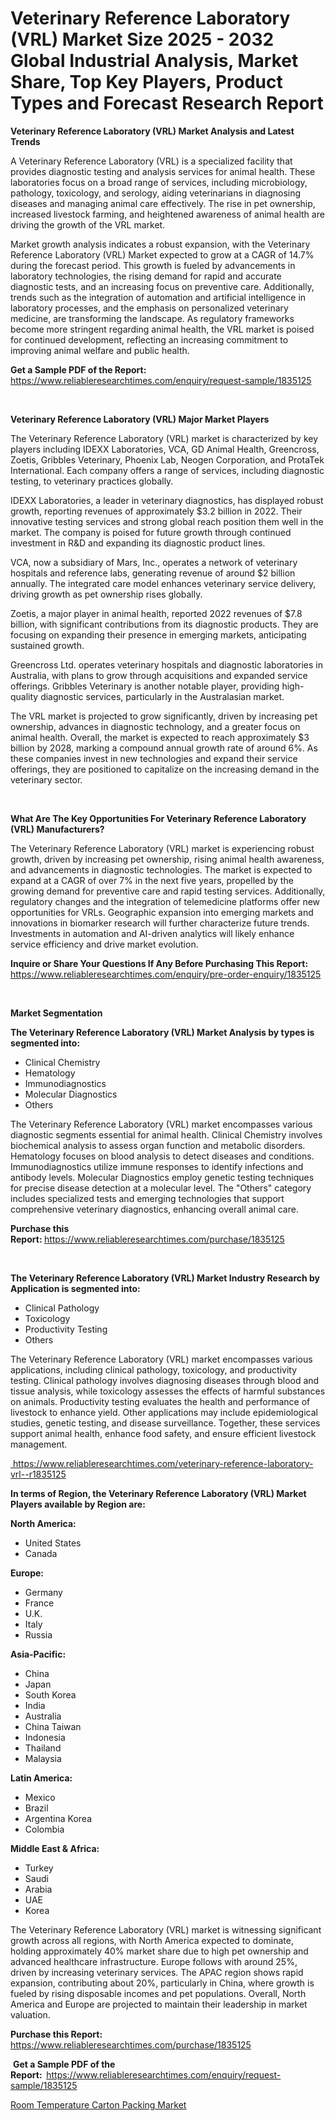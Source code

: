 <p><h1>Veterinary Reference Laboratory (VRL) Market Size 2025 - 2032 Global Industrial Analysis, Market Share, Top Key Players, Product Types and Forecast Research Report</h1></p><p><strong>Veterinary Reference Laboratory (VRL) Market Analysis and Latest Trends</strong></p>
<p><p>A Veterinary Reference Laboratory (VRL) is a specialized facility that provides diagnostic testing and analysis services for animal health. These laboratories focus on a broad range of services, including microbiology, pathology, toxicology, and serology, aiding veterinarians in diagnosing diseases and managing animal care effectively. The rise in pet ownership, increased livestock farming, and heightened awareness of animal health are driving the growth of the VRL market.</p><p>Market growth analysis indicates a robust expansion, with the Veterinary Reference Laboratory (VRL) Market expected to grow at a CAGR of 14.7% during the forecast period. This growth is fueled by advancements in laboratory technologies, the rising demand for rapid and accurate diagnostic tests, and an increasing focus on preventive care. Additionally, trends such as the integration of automation and artificial intelligence in laboratory processes, and the emphasis on personalized veterinary medicine, are transforming the landscape. As regulatory frameworks become more stringent regarding animal health, the VRL market is poised for continued development, reflecting an increasing commitment to improving animal welfare and public health.</p></p>
<p><strong>Get a Sample PDF of the Report:&nbsp;</strong> <a href="https://www.reliableresearchtimes.com/enquiry/request-sample/1835125?utm_campaign=3520&utm_medium=2&utm_source=Github&utm_content=ia&utm_term=26032025&utm_id=veterinary-reference-laboratory-vrl">https://www.reliableresearchtimes.com/enquiry/request-sample/1835125</a></p>
<p>&nbsp;</p>
<p><strong>Veterinary Reference Laboratory (VRL) Major Market Players</strong></p>
<p><p>The Veterinary Reference Laboratory (VRL) market is characterized by key players including IDEXX Laboratories, VCA, GD Animal Health, Greencross, Zoetis, Gribbles Veterinary, Phoenix Lab, Neogen Corporation, and ProtaTek International. Each company offers a range of services, including diagnostic testing, to veterinary practices globally.</p><p>IDEXX Laboratories, a leader in veterinary diagnostics, has displayed robust growth, reporting revenues of approximately $3.2 billion in 2022. Their innovative testing services and strong global reach position them well in the market. The company is poised for future growth through continued investment in R&D and expanding its diagnostic product lines.</p><p>VCA, now a subsidiary of Mars, Inc., operates a network of veterinary hospitals and reference labs, generating revenue of around $2 billion annually. The integrated care model enhances veterinary service delivery, driving growth as pet ownership rises globally.</p><p>Zoetis, a major player in animal health, reported 2022 revenues of $7.8 billion, with significant contributions from its diagnostic products. They are focusing on expanding their presence in emerging markets, anticipating sustained growth.</p><p>Greencross Ltd. operates veterinary hospitals and diagnostic laboratories in Australia, with plans to grow through acquisitions and expanded service offerings. Gribbles Veterinary is another notable player, providing high-quality diagnostic services, particularly in the Australasian market.</p><p>The VRL market is projected to grow significantly, driven by increasing pet ownership, advances in diagnostic technology, and a greater focus on animal health. Overall, the market is expected to reach approximately $3 billion by 2028, marking a compound annual growth rate of around 6%. As these companies invest in new technologies and expand their service offerings, they are positioned to capitalize on the increasing demand in the veterinary sector.</p></p>
<p>&nbsp;</p>
<p><strong>What Are The Key Opportunities For Veterinary Reference Laboratory (VRL) Manufacturers?</strong></p>
<p><p>The Veterinary Reference Laboratory (VRL) market is experiencing robust growth, driven by increasing pet ownership, rising animal health awareness, and advancements in diagnostic technologies. The market is expected to expand at a CAGR of over 7% in the next five years, propelled by the growing demand for preventive care and rapid testing services. Additionally, regulatory changes and the integration of telemedicine platforms offer new opportunities for VRLs. Geographic expansion into emerging markets and innovations in biomarker research will further characterize future trends. Investments in automation and AI-driven analytics will likely enhance service efficiency and drive market evolution.</p></p>
<p><strong>Inquire or Share Your Questions If Any Before Purchasing This Report:</strong> <a href="https://www.reliableresearchtimes.com/enquiry/pre-order-enquiry/1835125?utm_campaign=3520&utm_medium=2&utm_source=Github&utm_content=ia&utm_term=26032025&utm_id=veterinary-reference-laboratory-vrl">https://www.reliableresearchtimes.com/enquiry/pre-order-enquiry/1835125</a></p>
<p>&nbsp;</p>
<p><strong>Market Segmentation</strong></p>
<p><strong>The Veterinary Reference Laboratory (VRL) Market Analysis by types is segmented into:</strong></p>
<p><ul><li>Clinical Chemistry</li><li>Hematology</li><li>Immunodiagnostics</li><li>Molecular Diagnostics</li><li>Others</li></ul></p>
<p><p>The Veterinary Reference Laboratory (VRL) market encompasses various diagnostic segments essential for animal health. Clinical Chemistry involves biochemical analysis to assess organ function and metabolic disorders. Hematology focuses on blood analysis to detect diseases and conditions. Immunodiagnostics utilize immune responses to identify infections and antibody levels. Molecular Diagnostics employ genetic testing techniques for precise disease detection at a molecular level. The "Others" category includes specialized tests and emerging technologies that support comprehensive veterinary diagnostics, enhancing overall animal care.</p></p>
<p><strong>Purchase this Report:&nbsp;</strong><a href="https://www.reliableresearchtimes.com/purchase/1835125?utm_campaign=3520&utm_medium=2&utm_source=Github&utm_content=ia&utm_term=26032025&utm_id=veterinary-reference-laboratory-vrl">https://www.reliableresearchtimes.com/purchase/1835125</a></p>
<p>&nbsp;</p>
<p><strong>The Veterinary Reference Laboratory (VRL) Market Industry Research by Application is segmented into:</strong></p>
<p><ul><li>Clinical Pathology</li><li>Toxicology</li><li>Productivity Testing</li><li>Others</li></ul></p>
<p><p>The Veterinary Reference Laboratory (VRL) market encompasses various applications, including clinical pathology, toxicology, and productivity testing. Clinical pathology involves diagnosing diseases through blood and tissue analysis, while toxicology assesses the effects of harmful substances on animals. Productivity testing evaluates the health and performance of livestock to enhance yield. Other applications may include epidemiological studies, genetic testing, and disease surveillance. Together, these services support animal health, enhance food safety, and ensure efficient livestock management.</p></p>
<p><a href="https://www.reliableresearchtimes.com/veterinary-reference-laboratory-vrl--r1835125?utm_campaign=3520&utm_medium=2&utm_source=Github&utm_content=ia&utm_term=26032025&utm_id=veterinary-reference-laboratory-vrl">&nbsp;https://www.reliableresearchtimes.com/veterinary-reference-laboratory-vrl--r1835125</a></p>
<p><strong>In terms of Region, the Veterinary Reference Laboratory (VRL) Market Players available by Region are:</strong></p>
<p>
    <p> <strong> North America: </strong>
        <ul>
            <li>United States</li>
            <li>Canada</li>
        </ul>
        </p> 
    <p> <strong> Europe: </strong>
        <ul>
            <li>Germany</li>
            <li>France</li>
            <li>U.K.</li>
            <li>Italy</li>
            <li>Russia</li>
        </ul>
        </p> 
    <p> <strong> Asia-Pacific: </strong>
        <ul>
            <li>China</li>
            <li>Japan</li>
            <li>South Korea</li>
            <li>India</li>
            <li>Australia</li>
            <li>China Taiwan</li>
            <li>Indonesia</li>
            <li>Thailand</li>
            <li>Malaysia</li>
        </ul>
        </p> 
    <p> <strong> Latin America: </strong>
        <ul>
            <li>Mexico</li>
            <li>Brazil</li>
            <li>Argentina Korea</li>
            <li>Colombia</li>
        </ul>
        </p> 
    <p> <strong> Middle East & Africa: </strong>
        <ul>
            <li>Turkey</li>
            <li>Saudi</li>
            <li>Arabia</li>
            <li>UAE</li>
            <li>Korea</li>
        </ul>
    </p>
    </p>
<p><p>The Veterinary Reference Laboratory (VRL) market is witnessing significant growth across all regions, with North America expected to dominate, holding approximately 40% market share due to high pet ownership and advanced healthcare infrastructure. Europe follows with around 25%, driven by increasing veterinary services. The APAC region shows rapid expansion, contributing about 20%, particularly in China, where growth is fueled by rising disposable incomes and pet populations. Overall, North America and Europe are projected to maintain their leadership in market valuation.</p></p>
<p><strong>Purchase this Report: </strong><a href="https://www.reliableresearchtimes.com/purchase/1835125?utm_campaign=3520&utm_medium=2&utm_source=Github&utm_content=ia&utm_term=26032025&utm_id=veterinary-reference-laboratory-vrl">https://www.reliableresearchtimes.com/purchase/1835125</a></p>
<p>&nbsp;<strong>Get a Sample PDF of the Report:&nbsp;&nbsp;</strong><a href="https://www.reliableresearchtimes.com/enquiry/request-sample/1835125?utm_campaign=3520&utm_medium=2&utm_source=Github&utm_content=ia&utm_term=26032025&utm_id=veterinary-reference-laboratory-vrl">https://www.reliableresearchtimes.com/enquiry/request-sample/1835125</a></p>
<p><strong></strong></p>
<p><p><a href="https://github.com/lizonbochil23/Market-Research-Report-List-1/blob/main/room-temperature-carton-packing-market.md?utm_campaign=3520&utm_medium=2&utm_source=Github&utm_content=ia&utm_term=26032025&utm_id=veterinary-reference-laboratory-vrl">Room Temperature Carton Packing Market</a></p></p>